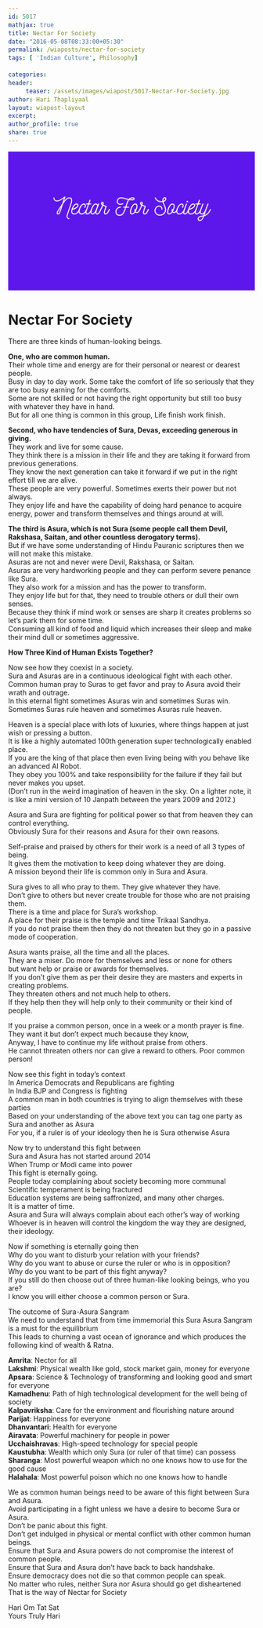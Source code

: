 ```yaml
--- 
id: 5017
mathjax: true  
title: Nectar For Society
date: "2016-05-08T08:33:00+05:30"
permalink: /wiaposts/nectar-for-society
tags: [ 'Indian Culture', Philosophy]    

categories: 
header:
     teaser: /assets/images/wiapost/5017-Nectar-For-Society.jpg
author: Hari Thapliyaal 
layout: wiapost-layout 
excerpt:  
author_profile: true 
share: true 
---
```


![Nectar For Society](/assets/images/wiapost/5017-Nectar-For-Society.jpg)     
   
# Nectar For Society    
    
There are three kinds of human-looking beings.    
    
**One, who are common human.**     
Their whole time and energy are for their personal or nearest or dearest people.     
Busy in day to day work. Some take the comfort of life so seriously that they are too busy earning for the comforts.     
Some are not skilled or not having the right opportunity but still too busy with whatever they have in hand.     
But for all one thing is common in this group, Life finish work finish.    
    
**Second, who have tendencies of Sura, Devas, exceeding generous in giving.**     
They work and live for some cause.     
They think there is a mission in their life and they are taking it forward from previous generations.     
They know the next generation can take it forward if we put in the right effort till we are alive.     
These people are very powerful. Sometimes exerts their power but not always.     
They enjoy life and have the capability of doing hard penance to acquire energy, power and transform themselves and things around at will.    
    
**The third is Asura, which is not Sura (some people call them Devil, Rakshasa, Saitan, and other countless derogatory terms).**     
But if we have some understanding of Hindu Pauranic scriptures then we will not make this mistake.     
Asuras are not and never were Devil, Rakshasa, or Saitan.     
Asuras are very hardworking people and they can perform severe penance like Sura.     
They also work for a mission and has the power to transform.     
They enjoy life but for that, they need to trouble others or dull their own senses.     
Because they think if mind work or senses are sharp it creates problems so let’s park them for some time.     
Consuming all kind of food and liquid which increases their sleep and make their mind dull or sometimes aggressive.    
    
**How Three Kind of Human Exists Together?**    
    
Now see how they coexist in a society.     
Sura and Asuras are in a continuous ideological fight with each other.     
Common human pray to Suras to get favor and pray to Asura avoid their wrath and outrage.     
In this eternal fight sometimes Asuras win and sometimes Suras win.     
Sometimes Suras rule heaven and sometimes Asuras rule heaven.    
    
Heaven is a special place with lots of luxuries, where things happen at just wish or pressing a button.     
It is like a highly automated 100th generation super technologically enabled place.     
If you are the king of that place then even living being with you behave like an advanced AI Robot.     
They obey you 100% and take responsibility for the failure if they fail but never makes you upset.     
(Don’t run in the weird imagination of heaven in the sky. On a lighter note, it is like a mini version of 10 Janpath between the years 2009 and 2012.)    
    
Asura and Sura are fighting for political power so that from heaven they can control everything.     
Obviously Sura for their reasons and Asura for their own reasons.    
    
Self-praise and praised by others for their work is a need of all 3 types of being.     
It gives them the motivation to keep doing whatever they are doing.     
A mission beyond their life is common only in Sura and Asura.    
    
Sura gives to all who pray to them. They give whatever they have.     
Don’t give to others but never create trouble for those who are not praising them.     
There is a time and place for Sura’s workshop.     
A place for their praise is the temple and time Trikaal Sandhya.     
If you do not praise them then they do not threaten but they go in a passive mode of cooperation.    
    
Asura wants praise, all the time and all the places.     
They are a miser. Do more for themselves and less or none for others     
but want help or praise or awards for themselves.     
If you don’t give them as per their desire they are masters and experts in creating problems.     
They threaten others and not much help to others.     
If they help then they will help only to their community or their kind of people.    
    
If you praise a common person, once in a week or a month prayer is fine.     
They want it but don’t expect much because they know,     
Anyway, I have to continue my life without praise from others.     
He cannot threaten others nor can give a reward to others. Poor common person!    
    
Now see this fight in today’s context     
In America Democrats and Republicans are fighting     
In India BJP and Congress is fighting     
A common man in both countries is trying to align themselves with these parties     
Based on your understanding of the above text you can tag one party as Sura and another as Asura     
For you, if a ruler is of your ideology then he is Sura otherwise Asura    
    
Now try to understand this fight between     
Sura and Asura has not started around 2014     
When Trump or Modi came into power     
This fight is eternally going.     
People today complaining about society becoming more communal     
Scientific temperament is being fractured     
Education systems are being saffronized, and many other charges.     
It is a matter of time.     
Asura and Sura will always complain about each other’s way of working     
Whoever is in heaven will control the kingdom the way they are designed, their ideology.    
    
Now if something is eternally going then     
Why do you want to disturb your relation with your friends?     
Why do you want to abuse or curse the ruler or who is in opposition?     
Why do you want to be part of this fight anyway?     
If you still do then choose out of three human-like looking beings, who you are?     
I know you will either choose a common person or Sura.    
    
The outcome of Sura-Asura Sangram     
We need to understand that from time immemorial this Sura Asura Sangram is a must for the equilibrium     
This leads to churning a vast ocean of ignorance and which produces the following kind of wealth &amp; Ratna.    
    
**Amrita**: Nector for all     
**Lakshmi**: Physical wealth like gold, stock market gain, money for everyone     
**Apsara**: Science &amp; Technology of transforming and looking good and smart for everyone     
**Kamadhenu**: Path of high technological development for the well being of society     
**Kalpavriksha**: Care for the environment and flourishing nature around     
**Parijat**: Happiness for everyone     
**Dhanvantari**: Health for everyone     
**Airavata**: Powerful machinery for people in power     
**Ucchaishravas**: High-speed technology for special people     
**Kaustubha**: Wealth which only Sura (or ruler of that time) can possess     
**Sharanga**: Most powerful weapon which no one knows how to use for the good cause     
**Halahala**: Most powerful poison which no one knows how to handle    
    
We as common human beings need to be aware of this fight between Sura and Asura.     
Avoid participating in a fight unless we have a desire to become Sura or Asura.     
Don’t be panic about this fight.     
Don’t get indulged in physical or mental conflict with other common human beings.     
Ensure that Sura and Asura powers do not compromise the interest of common people.     
Ensure that Sura and Asura don’t have back to back handshake.     
Ensure democracy does not die so that common people can speak.     
No matter who rules, neither Sura nor Asura should go get disheartened     
That is the way of Nectar for Society    
    
Hari Om Tat Sat     
Yours Truly Hari    
